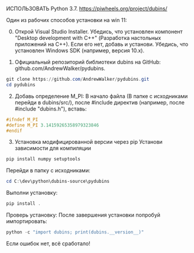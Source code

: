 ИСПОЛЬЗОВАТЬ Python 3.7.
https://piwheels.org/project/dubins/

Один из рабочих способов установки на win 11:

0. Открой Visual Studio Installer.
Убедись, что установлен компонент "Desktop development with C++" (Разработка настольных приложений на C++). Если его нет, добавь и установи.
Убедись, что установлен Windows SDK (например, версия 10.x).

1. Официальный репозиторий библиотеки dubins на GitHub: github.com/AndrewWalker/pydubins.
```powershell
git clone https://github.com/AndrewWalker/pydubins.git
cd pydubins
```


2. Добавь определение M_PI:
В начало файла
(В папке с исходниками перейди в dubins/src/), после #include директив (например, после #include "dubins.h"), вставь:
```c
#ifndef M_PI
#define M_PI 3.14159265358979323846
#endif
```

3. Установка модифицированной версии через pip
Установи зависимости для компиляции
```powershell
pip install numpy setuptools
```
Перейди в папку с исходниками:
```powershell
cd C:\dev\python\dubins-source\pydubins
```
Выполни установку:
```powershell
pip install .
```


Проверь установку:
После завершения установки попробуй импортировать:
```powershell
python -c "import dubins; print(dubins.__version__)"
```
Если ошибок нет, всё сработало!

